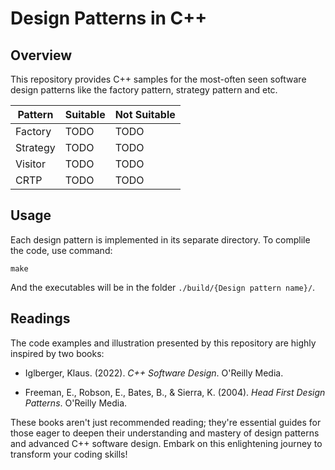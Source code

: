 # Design Patterns in C++

## Overview
This repository provides C++ samples for the most-often seen software design patterns like the factory pattern, strategy pattern and etc.

| Pattern  | Suitable | Not Suitable |
| ------------- | ------------- | -- |
| Factory  | TODO  | TODO |
| Strategy  | TODO  | TODO |
| Visitor  | TODO  | TODO |
| CRTP  | TODO  | TODO |

## Usage
Each design pattern is implemented in its separate directory. To complile the code, use command:
```
make
```
And the executables will be in the folder `./build/{Design pattern name}/`.

## Readings
The code examples and illustration presented by this repository are highly inspired by two books:

- Iglberger, Klaus. (2022). _C++ Software Design_.  O'Reilly Media.

- Freeman, E., Robson, E., Bates, B., & Sierra, K. (2004). _Head First Design Patterns_. O'Reilly Media.

These books aren't just recommended reading; they're essential guides for those eager to deepen their understanding and mastery of design patterns and advanced C++ software design. Embark on this enlightening journey to transform your coding skills!